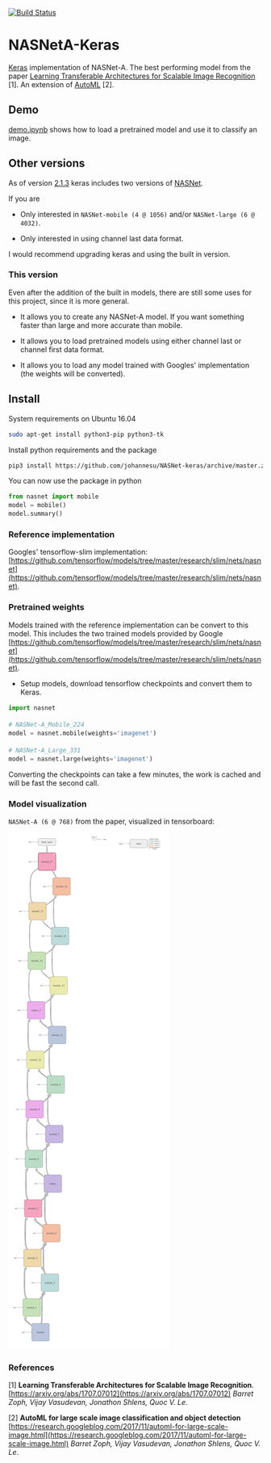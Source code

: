 [![Build Status](https://travis-ci.org/johannesu/NASNet-keras.svg?branch=master)](https://travis-ci.org/johannesu/NASNet-keras)

# NASNetA-Keras

[Keras](https://keras.io/) implementation of NASNet-A. The best performing model from the paper [Learning Transferable Architectures for Scalable Image Recognition](https://arxiv.org/abs/1707.07012) [1].
An extension of [AutoML](https://research.googleblog.com/2017/11/automl-for-large-scale-image.html) [2].

## Demo

 [demo.ipynb](demo.ipynb) shows how to load a pretrained model and use it to classify an image.


## Other versions
As of version [2.1.3](https://github.com/keras-team/keras/releases/tag/2.1.3) keras includes two versions of [NASNet](https://github.com/keras-team/keras/blob/master/keras/applications/nasnet.py).

If you are

* Only interested in `NASNet-mobile (4 @ 1056)` and/or `NASNet-large (6 @ 4032)`.

* Only interested in using channel last data format.

I would recommend upgrading keras and using the built in version.

### This version


Even after the addition of the built in models, there are still some uses for this project, since it is more general.

* It allows you to create any NASNet-A model. If you want something faster than large and more accurate than mobile.

* It allows you to load pretrained models using either channel last or channel first data format.

* It allows you to load any model trained with Googles' implementation (the weights will be converted).


## Install
System requirements on Ubuntu 16.04

```bash
sudo apt-get install python3-pip python3-tk
```

Install python requirements and the package
```bash
pip3 install https://github.com/johannesu/NASNet-keras/archive/master.zip
```

You can now use the package in python

```python
from nasnet import mobile
model = mobile()
model.summary()
```


### Reference implementation
Googles' tensorflow-slim implementation: [https://github.com/tensorflow/models/tree/master/research/slim/nets/nasnet](https://github.com/tensorflow/models/tree/master/research/slim/nets/nasnet).


### Pretrained weights
Models trained with the reference implementation can be convert to this model.
This includes the two trained models provided by Google [https://github.com/tensorflow/models/tree/master/research/slim/nets/nasnet](https://github.com/tensorflow/models/tree/master/research/slim/nets/nasnet).

* Setup models, download tensorflow checkpoints and convert them to Keras.

```python
import nasnet

# NASNet-A_Mobile_224
model = nasnet.mobile(weights='imagenet')

# NASNet-A_Large_331
model = nasnet.large(weights='imagenet')
```

Converting the checkpoints can take a few minutes, the work is cached and will be fast the second call.


### Model visualization
`NASNet-A (6 @ 768)` from the paper, visualized in tensorboard:

![NASNet-A (6 @ 768)](images/6_768.png)


### References
[1]   __Learning Transferable Architectures for Scalable Image Recognition__.
[https://arxiv.org/abs/1707.07012](https://arxiv.org/abs/1707.07012)
_Barret Zoph, Vijay Vasudevan, Jonathon Shlens, Quoc V. Le_.

[2]  __AutoML for large scale image classification and object detection__
[https://research.googleblog.com/2017/11/automl-for-large-scale-image.html](https://research.googleblog.com/2017/11/automl-for-large-scale-image.html)
_Barret Zoph, Vijay Vasudevan, Jonathon Shlens, Quoc V. Le_.